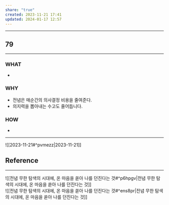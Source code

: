 ```yaml
---
share: "true"
created: 2023-11-21 17:41
updated: 2024-01-17 12:57
---
```


---
## 79
---
### WHAT
- 
### WHY
- 전념은 매순간의 의사결정 비용을 줄여준다.
- 의지력을 뽑아내는 수고도 줄어듭니다.
### HOW
- 
---

![[2023-11-21#^pvmezz|2023-11-21]]

## Reference
---
![[전념  무한 탐색의 시대에, 온 마음을 쏟아 나를 던진다는 것#^p6hpgv|전념  무한 탐색의 시대에, 온 마음을 쏟아 나를 던진다는 것]]  
![[전념  무한 탐색의 시대에, 온 마음을 쏟아 나를 던진다는 것#^ens8pr|전념  무한 탐색의 시대에, 온 마음을 쏟아 나를 던진다는 것]]
